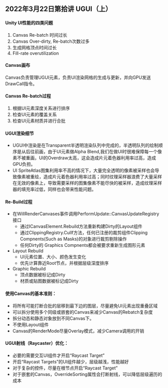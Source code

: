 ## 2022年3月22日第拾讲 UGUI（上）

#### Unity UI性能的四类问题

1. Canvas Re-batch 时间过长
2. Canvas Over-dirty, Re-batch次数过多
3. 生成网格顶点时间过长
4. Fill-rate overutilization

#### Canvas画布

​		Canvas负责管理UGUI元素，负责UI渲染网格的生成与更新，并向GPU发送DrawCall指令。

#### Canvas Re-batch过程

1. 根据UI元素深度关系进行排序
2. 检查UI元素的覆盖关系
3. 检查UI元素材质并进行合批

#### UGUI渲染细节

- UGUI中渲染是在Transparent半透明渲染队列中完成的，半透明队列的绘制顺序是从后往前画，由于UI元素做Alpha Blend,我们在做UI时很难保障每一个像素不被重画，UI的Overdraw太高，这会造成片元着色器利用率过高，造成GPU负担。
- UI SpriteAtlas图集利用率不高的情况下，大量完全透明的像素被采样也会导致像素被重绘，造成片元着色器利用率过高；同时纹理采样器浪费了大量采样在无效的像素上，导致需要采样的图集像素不能尽快的被采样，造成纹理采样器的填充率过低，同样也会带来性能问题。

#### Re-Build过程

- 在WillRenderCanvases事件调用PerformUpdate::CanvasUpdateRegistry接口
  - 通过ICanvasElement.Rebuild方法重新构建Dirty的Layout组件
  - 通过ClippingRegistry.Cullf方法，任何已注册的裁剪组件Clipping Compnents(Such as Masks)的对象进行裁剪剔除操作
  - 任何Dirty的 Graphics Compnents都会被要求重新生成图形元素
- Layout Rebuild
  - UI元素位置、大小、颜色发生变化
  - 优先计算靠近Root节点，并根据层级深度排序
- Graphic Rebuild
  - 顶点数据被标记成Dirty
  - 材质或贴图数据被标记成Dirty

#### 使用Canvas的基本准则：

- 将所有可能打断合批的层移到最下边的图层，尽量避免UI元素出现重叠区域
- 可以拆分使用多个同级或嵌套的Canvas来减少Canvas的Rebatch复杂度
- 拆分动态和静态对象放到不同Canvas下。
- 不使用Layout组件
- Canvas的RenderMode尽量Overlay模式，减少Camera调用的开销

#### UGUI射线（Raycaster）优化：

- 必要的需要交互UI组件才开启“Raycast Target”
- 开启“Raycast Targets”的UI组件越少，层级越浅，性能越好
- 对于复杂的控件，尽量在根节点开启“Raycast Target”
- 对于嵌套的Canvas，OverrideSorting属性会打断射线，可以降低层级遍历的成本 